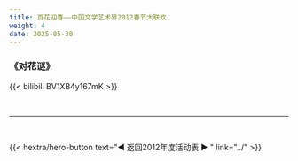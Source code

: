```yaml
---
title: 百花迎春——中国文学艺术界2012春节大联欢
weight: 4
date: 2025-05-30
---
```


### 《对花谜》

{{< bilibili BV1XB4y167mK >}}


<br>
<hr>
<br>

{{< hextra/hero-button text="◀ 返回2012年度活动表 ▶ " link="../" >}}